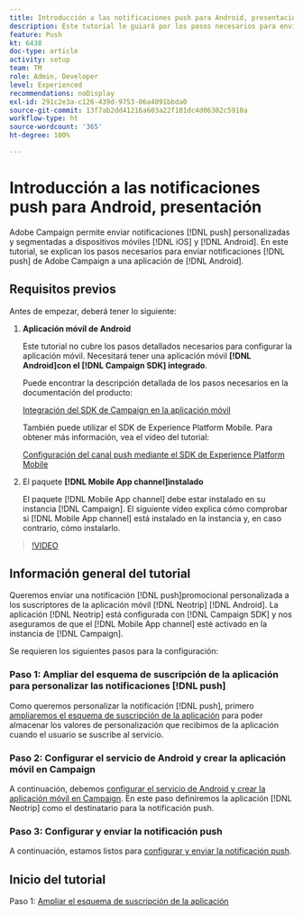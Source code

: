 ```yaml
---
title: Introducción a las notificaciones push para Android, presentación
description: Este tutorial le guiará por los pasos necesarios para enviar notificaciones push desde Adobe Campaign y recibir estas notificaciones en su aplicación de Android.
feature: Push
kt: 6438
doc-type: article
activity: setup
team: TM
role: Admin, Developer
level: Experienced
recommendations: noDisplay
exl-id: 291c2e3a-c126-439d-9753-06a4091bbda0
source-git-commit: 13f7ab2dd41216a603a22f181dc4d06302c5918a
workflow-type: ht
source-wordcount: '365'
ht-degree: 100%

---
```


# Introducción a las notificaciones push para Android, presentación

Adobe Campaign permite enviar notificaciones [!DNL push] personalizadas y segmentadas a dispositivos móviles [!DNL iOS] y [!DNL Android]. En este tutorial, se explican los pasos necesarios para enviar notificaciones [!DNL push] de Adobe Campaign a una aplicación de [!DNL Android].

## Requisitos previos

Antes de empezar, deberá tener lo siguiente:

1) **Aplicación móvil de Android**

   Este tutorial no cubre los pasos detallados necesarios para configurar la aplicación móvil. Necesitará tener una aplicación móvil **[!DNL Android]con el [!DNL Campaign SDK] integrado**.

   Puede encontrar la descripción detallada de los pasos necesarios en la documentación del producto:

   [Integración del SDK de Campaign en la aplicación móvil](https://experienceleague.adobe.com/docs/campaign-classic/using/sending-messages/sending-push-notifications/integrating-campaign-sdk-into-the-mobile-application.html?lang=es)

   También puede utilizar el SDK de Experience Platform Mobile. Para obtener más información, vea el vídeo del tutorial:

   [Configuración del canal push mediante el SDK de Experience Platform Mobile](https://experienceleague.adobe.com/docs/campaign-classic-learn/tutorials/sending-messages/push-channel/configure-push-using-aep-mobile-sdk.html?lang=es)

2) El paquete **[!DNL Mobile App channel]instalado**

   El paquete [!DNL Mobile App channel] debe estar instalado en su instancia [!DNL Campaign]. El siguiente vídeo explica cómo comprobar si [!DNL Mobile App channel] está instalado en la instancia y, en caso contrario, cómo instalarlo.

>[!VIDEO](https://video.tv.adobe.com/v/326544?quality=12&learn=on)

## Información general del tutorial

Queremos enviar una notificación [!DNL push]promocional personalizada a los suscriptores de la aplicación móvil [!DNL Neotrip] [!DNL Android]. La aplicación [!DNL Neotrip] está configurada con [!DNL Campaign SDK] y nos aseguramos de que el [!DNL Mobile App channel] esté activado en la instancia de [!DNL Campaign].

Se requieren los siguientes pasos para la configuración:

### Paso 1: Ampliar del esquema de suscripción de la aplicación para personalizar las notificaciones [!DNL push]

Como queremos personalizar la notificación [!DNL push], primero [ampliaremos el esquema de suscripción de la aplicación](/help/tutorial-getting-started-with-push-notifications-for-android/extending-the-app-subscription-schema.md) para poder almacenar los valores de personalización que recibimos de la aplicación cuando el usuario se suscribe al servicio.

### Paso 2: Configurar el servicio de Android y crear la aplicación móvil en Campaign

A continuación, debemos [configurar el servicio de Android y crear la aplicación móvil en Campaign](/help/tutorial-getting-started-with-push-notifications-for-android/configuring-an-android-service-in-campaign.md). En este paso definiremos la aplicación [!DNL Neotrip] como el destinatario para la notificación push.

### Paso 3: Configurar y enviar la notificación push

A continuación, estamos listos para [configurar y enviar la notificación push](/help/tutorial-getting-started-with-push-notifications-for-android/configuring-and-sending-push-notifications.md).

## Inicio del tutorial

Paso 1: [Ampliar el esquema de suscripción de la aplicación](/help/tutorial-getting-started-with-push-notifications-for-android/extending-the-app-subscription-schema.md)
